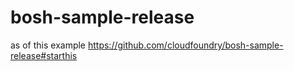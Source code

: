 # bosh-sample-release

as of this example
https://github.com/cloudfoundry/bosh-sample-release#starthis

